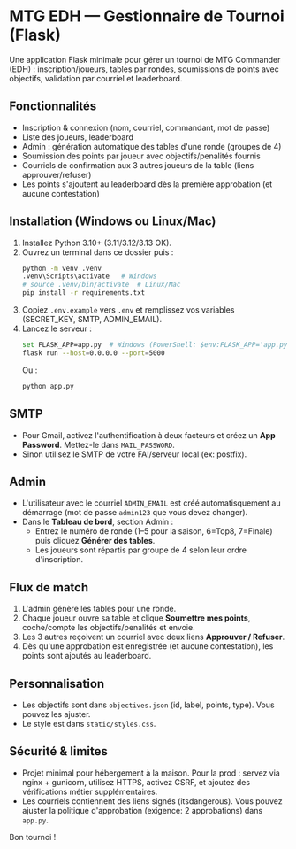 # MTG EDH — Gestionnaire de Tournoi (Flask)

Une application Flask minimale pour gérer un tournoi de MTG Commander (EDH) : inscription/joueurs, tables par rondes, soumissions de points avec objectifs, validation par courriel et leaderboard.

## Fonctionnalités
- Inscription & connexion (nom, courriel, commandant, mot de passe)
- Liste des joueurs, leaderboard
- Admin : génération automatique des tables d'une ronde (groupes de 4)
- Soumission des points par joueur avec objectifs/penalités fournis
- Courriels de confirmation aux 3 autres joueurs de la table (liens approuver/refuser)
- Les points s'ajoutent au leaderboard dès la première approbation (et aucune contestation)

## Installation (Windows ou Linux/Mac)
1. Installez Python 3.10+ (3.11/3.12/3.13 OK).
2. Ouvrez un terminal dans ce dossier puis :
   ```bash
   python -m venv .venv
   .venv\Scripts\activate   # Windows
   # source .venv/bin/activate  # Linux/Mac
   pip install -r requirements.txt
   ```
3. Copiez `.env.example` vers `.env` et remplissez vos variables (SECRET_KEY, SMTP, ADMIN_EMAIL).
4. Lancez le serveur :
   ```bash
   set FLASK_APP=app.py  # Windows (PowerShell: $env:FLASK_APP='app.py')
   flask run --host=0.0.0.0 --port=5000
   ```
   Ou :
   ```bash
   python app.py
   ```

## SMTP
- Pour Gmail, activez l'authentification à deux facteurs et créez un **App Password**. Mettez-le dans `MAIL_PASSWORD`.
- Sinon utilisez le SMTP de votre FAI/serveur local (ex: postfix).

## Admin
- L'utilisateur avec le courriel `ADMIN_EMAIL` est créé automatisquement au démarrage (mot de passe `admin123` que vous devez changer).
- Dans le **Tableau de bord**, section Admin :
  - Entrez le numéro de ronde (1–5 pour la saison, 6=Top8, 7=Finale) puis cliquez **Générer des tables**.
  - Les joueurs sont répartis par groupe de 4 selon leur ordre d'inscription.

## Flux de match
1. L'admin génère les tables pour une ronde.
2. Chaque joueur ouvre sa table et clique **Soumettre mes points**, coche/compte les objectifs/penalités et envoie.
3. Les 3 autres reçoivent un courriel avec deux liens **Approuver / Refuser**.
4. Dès qu'une approbation est enregistrée (et aucune contestation), les points sont ajoutés au leaderboard.

## Personnalisation
- Les objectifs sont dans `objectives.json` (id, label, points, type). Vous pouvez les ajuster.
- Le style est dans `static/styles.css`.

## Sécurité & limites
- Projet minimal pour hébergement à la maison. Pour la prod : servez via nginx + gunicorn, utilisez HTTPS, activez CSRF, et ajoutez des vérifications métier supplémentaires.
- Les courriels contiennent des liens signés (itsdangerous). Vous pouvez ajuster la politique d'approbation (exigence: 2 approbations) dans `app.py`.

Bon tournoi !
